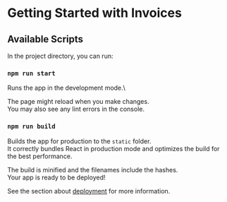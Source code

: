 # Getting Started with Invoices

## Available Scripts

In the project directory, you can run:

### `npm run start`

Runs the app in the development mode.\

The page might reload when you make changes.\
You may also see any lint errors in the console.

### `npm run build`

Builds the app for production to the `static` folder.\
It correctly bundles React in production mode and optimizes the build for the best performance.

The build is minified and the filenames include the hashes.\
Your app is ready to be deployed!

See the section about [deployment](https://facebook.github.io/create-react-app/docs/deployment) for more information.
